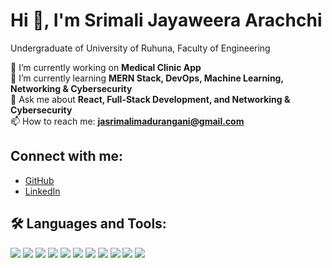# Hi 👋, I'm Srimali Jayaweera Arachchi

Undergraduate of University of Ruhuna, Faculty of Engineering  

🔭 I’m currently working on **Medical Clinic App**  
🌱 I’m currently learning **MERN Stack, DevOps, Machine Learning, Networking & Cybersecurity**  
💬 Ask me about **React, Full-Stack Development, and Networking & Cybersecurity**  
📫 How to reach me: **jasrimalimadurangani@gmail.com**  

## Connect with me:
- [GitHub](https://github.com/Srimali-JayaweeraArachchi)
- [LinkedIn](https://www.linkedin.com/in/srimali-jayaweeraarachchi-824937261)

## 🛠️ Languages and Tools:
<p align="left">
  <img src="https://img.shields.io/badge/C-00599C?style=for-the-badge&logo=c&logoColor=white" />
  <img src="https://img.shields.io/badge/C++-00599C?style=for-the-badge&logo=c%2B%2B&logoColor=white" />
  <img src="https://img.shields.io/badge/C%23-239120?style=for-the-badge&logo=c-sharp&logoColor=white" />
  <img src="https://img.shields.io/badge/HTML5-E34F26?style=for-the-badge&logo=html5&logoColor=white" />
  <img src="https://img.shields.io/badge/JavaScript-F7DF1E?style=for-the-badge&logo=javascript&logoColor=black" />
  <img src="https://img.shields.io/badge/React-20232A?style=for-the-badge&logo=react&logoColor=61DAFB" />
  <img src="https://img.shields.io/badge/Node.js-43853D?style=for-the-badge&logo=node.js&logoColor=white" />
  <img src="https://img.shields.io/badge/MongoDB-47A248?style=for-the-badge&logo=mongodb&logoColor=white" />
  <img src="https://img.shields.io/badge/Git-F05032?style=for-the-badge&logo=git&logoColor=white" />
  <img src="https://img.shields.io/badge/Docker-2496ED?style=for-the-badge&logo=docker&logoColor=white" />
  <img src="https://img.shields.io/badge/Postman-FF6C37?style=for-the-badge&logo=postman&logoColor=white" />
</p>
